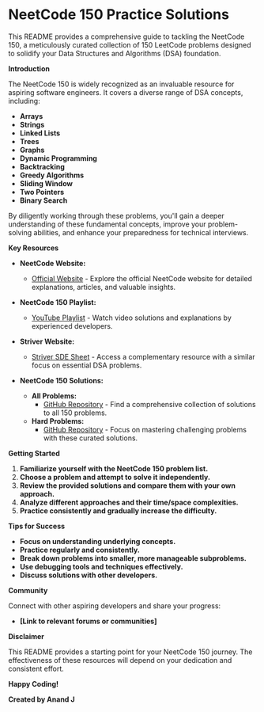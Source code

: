 # NeetCode 150 Practice Solutions

This README provides a comprehensive guide to tackling the NeetCode 150, a meticulously curated collection of 150 LeetCode problems designed to solidify your Data Structures and Algorithms (DSA) foundation.

**Introduction**

The NeetCode 150 is widely recognized as an invaluable resource for aspiring software engineers. It covers a diverse range of DSA concepts, including:

- **Arrays**
- **Strings**
- **Linked Lists**
- **Trees**
- **Graphs**
- **Dynamic Programming**
- **Backtracking**
- **Greedy Algorithms**
- **Sliding Window**
- **Two Pointers**
- **Binary Search**

By diligently working through these problems, you'll gain a deeper understanding of these fundamental concepts, improve your problem-solving abilities, and enhance your preparedness for technical interviews.

**Key Resources**

- **NeetCode Website:**

  - [Official Website](https://neetcode.io/) - Explore the official NeetCode website for detailed explanations, articles, and valuable insights.

- **NeetCode 150 Playlist:**

  - [YouTube Playlist](https://www.youtube.com/watch?v=3-mZwU87Ttw) - Watch video solutions and explanations by experienced developers.

- **Striver Website:**

  - [Striver SDE Sheet](https://takeuforward.org/strivers-a2z-dsa-course/strivers-a2z-dsa-course-sheet-2/) - Access a complementary resource with a similar focus on essential DSA problems.

- **NeetCode 150 Solutions:**
  - **All Problems:**
    - [GitHub Repository](https://github.com/sahilverma-dev/neetcode-150) - Find a comprehensive collection of solutions to all 150 problems.
  - **Hard Problems:**
    - [GitHub Repository](https://github.com/Soumilgit/Neetcode-150_Hard_Problems_Solutions) - Focus on mastering challenging problems with these curated solutions.

**Getting Started**

1. **Familiarize yourself with the NeetCode 150 problem list.**
2. **Choose a problem and attempt to solve it independently.**
3. **Review the provided solutions and compare them with your own approach.**
4. **Analyze different approaches and their time/space complexities.**
5. **Practice consistently and gradually increase the difficulty.**

**Tips for Success**

- **Focus on understanding underlying concepts.**
- **Practice regularly and consistently.**
- **Break down problems into smaller, more manageable subproblems.**
- **Use debugging tools and techniques effectively.**
- **Discuss solutions with other developers.**

**Community**

Connect with other aspiring developers and share your progress:

- **[Link to relevant forums or communities]**

**Disclaimer**

This README provides a starting point for your NeetCode 150 journey. The effectiveness of these resources will depend on your dedication and consistent effort.

**Happy Coding!**

**Created by Anand J**
